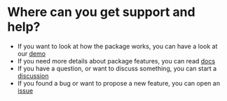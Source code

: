 # Where can you get support and help?

- If you want to look at how the package works, you can have a look at our [demo](https://codesandbox.io/s/react-viewport-height-90o4j)
- If you need more details about package features, you can read [docs](https://github.com/dimazuien/react-viewport-height/blob/main/docs/index.md)
- If you have a question, or want to discuss something, you can start a [discussion](https://github.com/dimazuien/react-viewport-height/discussions)
- If you found a bug or want to propose a new feature, you can open an [issue](https://github.com/dimazuien/react-viewport-height/issues)
